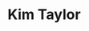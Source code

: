 ---
layout: layouts/profile.liquid
title: Kim Taylor
id: kim_taylor
prefix: 
first: Kim
middle: 
last: Taylor
suffix: 
currentTitle: Vice President and General Counsel
currentOrg: The University of Chicago
bio: The University of Chicago, Chief Legal Officer <br />•	C-Suite and Boardroom Advisor – Academic Institution and Business Clients<br />•	Kirkland &amp; Ellis LLP– Experienced Law Firm Leader <br />•	Operational Leader – Oversees Safety &amp; Security Department<br />•	University of California, Hastings College of the Law, JD cum laude<br />•	30 years combined legal experience – in house and at premier law firm<br />•	Notable Representations&#58; The University of Chicago and its affiliates, Apax Partners, Raytheon, Media Rights Capital<br /><br /> person smiling for the camera<br /><br />Description automatically generated with low confidence<br /><br />Kim Taylor joined the University of Chicago in 2014 as its Vice President and General Counsel. One of the world’s leading universities, the 8th largest employer in Chicago, with a $2.6bn budget and an $11bn endowment, Kim advises all units of the University including U.S and international affiliates and two Department of Energy National Laboratories – Argonne National Laboratory and Fermilab. Kim also leads the University’s Department of Safety and Security, managing a budget of $40m and approximately 170 employees. <br /><br />Kim has proven experience as an operational leader in an industry in transition. She is a collaborative leader able to set a vision and drive cultural change.<br /><br />C-Suite Executive and Counselor<br /><br />Kim is an accomplished C-Suite leader and strategic advisor, able to successfully navigate complex institutions and manage across a wide variety of constituents. She is a trusted partner to the CEO, board and senior executive team with particular expertise in strategic corporate transactions. She is able to develop strategies that that balance the needs and respect the interests of multiple, often competing stakeholders. Kim brings proven experience in corporate governance, privacy and data governance, labor and employment matters, international activities, technology transfer and licensing, compliance and enterprise risk management. Kim is deeply involved in the development of policies and operational initiatives. As a creative problem solver, Kim is adept at facilitating discussion and is an effective consensus builder, unafraid to take risk. <br /><br />She is a team builder who is often called upon for special projects designed to advance the University’s critical objectives. Toward this end, Kim is accustomed to promoting stakeholder engagement as needed among faculty, staff, donors, students, alumni, parents, community representatives, and governmental agencies.<br /><br />Kim has proven crisis management skills in a wide variety of high-profile matters. She is a steward of institutional values and culture. She brings excellent judgment and understands the need for timely, accountable, values-based response. Calm and pragmatic.<br /><br />Experienced Law Firm Leader<br /><br />Prior to joining the University, Kim was an equity partner of Kirkland &amp; Ellis where she spent 18 years in the New York Office leading deal teams in a broad range of mergers, stock and asset acquisitions, divestitures, partnerships, debt and equity financings and recapitalizations for public and private companies.<br /><br />While at Kirkland &amp; Ellis, Kim played an integral role in growing the New York Office. As Hiring Partner for the New York office, member of the management committee for the New York office, and a co-founder of the firm’s Women’s Leadership Initiative, Kim was a key player in building the office and integrating new hires in the firm’s culture.<br /><br />Boardroom Advisor and Participant<br /><br />Kim is an expert in corporate and board governance with a nuanced understanding of board dynamics. She served as the senior advisor to the University of Chicago board chair and search committee for the University’s 14th President. Her excellent judgment, deep experience and creativity dealing with “people issues,” executive compensation and other human capital matters are invaluable for the President, board and other senior executives. She actively participates in all Executive, Audit Committee and Institutional Capacity (HR, IT, Safety and Security) committees of the University board in addition to board and committee meetings for Argonne and Fermi National Laboratories.<br /><br />Kim is a board member of CRSP LLC, a financial data company founded by Chicago Booth School of Business that provides strategic financial data to leading academic, commercial and governmental clients including the stock index for Vanguard’s Total Market Index Fund (representing over $1.3 trillion of invested assets).<br /><br />Organizations<br /><br />Kim is a member of the Chicago Network. She is also a board member of the Hyde Park Art Center and of YWCA Metropolitan Chicago.
linkedin: https://www.linkedin.com/in/kim-taylor-917kpt
tiktok: 
twitter: 
aboutme: 
insta: 
orgURL: 
snapchat: 
personalURL: 
smallHeadshotURL: assets/images/headshots/
originalHeadshotURL: assets/images/headshots/
tags-experience: 
tags-current-industries: 
tags-current-position: 
tags-past-industries: 
tags-past-position: 
tags-current-board-service: 
tags-past-board-service: 
boards-current-corporate-private: 
boards-current-corporate-public: 
boards-current-nonprofit: 
boards-current-privateequity: 
boards-current-spac: 
boards-current-vc: 
boards-past-corporate-private: 
boards-past-corporate-public: 
boards-past-nonprofit: 
boards-past-privateequity: 
boards-past-spac: 
boards-past-vc: 
---